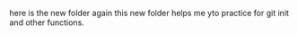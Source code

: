 here is the new folder again this new folder  helps me yto practice for git init and other functions.